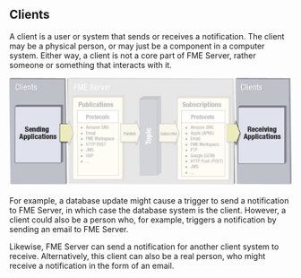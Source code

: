 ## Clients ##

A client is a user or system that sends or receives a notification. The client may be a physical person, or may just be a component in a computer system. Either way, a client is not a core part of FME Server, rather someone or something that interacts with it.

![](./Images/Img4.003.NotificationClients.png)

For example, a database update might cause a trigger to send a notification to FME Server, in which case the database system is the client. However, a client could also be a person who, for example, triggers a notification by sending an email to FME Server.

Likewise, FME Server can send a notification for another client system to receive. Alternatively, this client can also be a real person, who might receive a notification in the form of an email.
